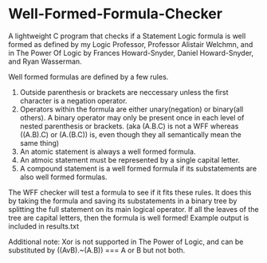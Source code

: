 # Well-Formed-Formula-Checker
A lightweight C program that checks if a Statement Logic formula is well formed as defined by my
Logic Professor, Professor Alistair Welchmn, and in The Power Of Logic by Frances Howard-Snyder,
Daniel Howard-Snyder, and Ryan Wasserman.

Well formed formulas are defined by a few rules.
1. Outside parenthesis or brackets are neccessary unless the first character is a negation operator.
2. Operators within the formula are either unary(negation) or binary(all others). A binary operator
    may only be present once in each level of nested parenthesis or brackets. (aka (A.B.C) is not a
    WFF whereas ((A.B).C) or (A.(B.C)) is, even though they all semantically mean the same thing)
3. An atomic statement is always a well formed formula.
4. An atmoic statement must be represented by a single capital letter.
5. A compound statement is a well formed formula if its substatements are also well formed formulas.

The WFF checker will test a formula to see if it fits these rules. It does this by taking the formula
and saving its substatements in a binary tree by splitting the full statement on its main logical
operator. If all the leaves of the tree are capital letters, then the formula is well formed! Example
output is included in results.txt

Additional note: Xor is not supported in The Power of Logic, and can be substituted by
((AvB).~(A.B)) === A or B but not both.
